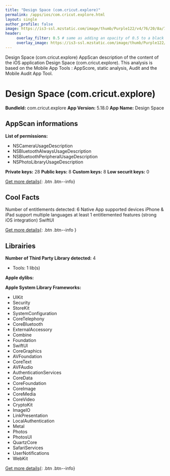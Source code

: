 ```yaml
---
title: "Design Space (com.cricut.explore)"
permalink: /apps/ios/com.cricut.explore.html
layout: single
author_profile: false
image: https://is3-ssl.mzstatic.com/image/thumb/Purple122/v4/76/20/8a/76208a48-0d1c-e374-39ad-b4c7cf7ca034/AppIcon-Release-0-1x_U007emarketing-0-10-0-85-220.png/512x512bb.jpg
header: 
     overlay_filter: 0.5 # same as adding an opacity of 0.5 to a black background
     overlay_image: https://is3-ssl.mzstatic.com/image/thumb/Purple122/v4/76/20/8a/76208a48-0d1c-e374-39ad-b4c7cf7ca034/AppIcon-Release-0-1x_U007emarketing-0-10-0-85-220.png/512x512bb.jpg
---
```

Design Space (com.cricut.explore) AppScan description of the content of the iOS application Design Space (com.cricut.explore). This analysis is based on the Mobile App Tools : AppScore, static analysis, Audit and the Mobile Audit App Tool.

# Design Space (com.cricut.explore)

**BundleId:** com.cricut.explore
**App Version:** 5.18.0
**App Name:** Design Space


## AppScan informations 

**List of permissions:** 
- NSCameraUsageDescription
- NSBluetoothAlwaysUsageDescription
- NSBluetoothPeripheralUsageDescription
- NSPhotoLibraryUsageDescription
  
  
**Private keys:** 28
**Public keys:** 8
**Custom keys:** 8
**Low securit keys:** 0
  
[Get more details](/pricing.html){: .btn .btn--info}

## Cool Facts

Number of entitlements detected: 6
Native App
supported devices iPhone & iPad
support multiple languages
at least 1 entitlemented features (strong iOS integration)
SwiftUI
  
[Get more details](/pricing.html){: .btn .btn--info }

## Librairies 
**Number of Third Party Library detected:** 4
- Tools: 1 lib(s)


**Apple dylibs:**


**Apple System Library Frameworks:**
- UIKit
- Security
- StoreKit
- SystemConfiguration
- CoreTelephony
- CoreBluetooth
- ExternalAccessory
- Combine
- Foundation
- SwiftUI
- CoreGraphics
- AVFoundation
- CoreText
- AVFAudio
- AuthenticationServices
- CoreData
- CoreFoundation
- CoreImage
- CoreMedia
- CoreVideo
- CryptoKit
- ImageIO
- LinkPresentation
- LocalAuthentication
- Metal
- Photos
- PhotosUI
- QuartzCore
- SafariServices
- UserNotifications
- WebKit


  
[Get more details](/pricing.html){: .btn .btn--info}

